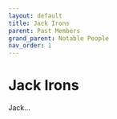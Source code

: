 ```yaml
---
layout: default
title: Jack Irons
parent: Past Members
grand_parent: Notable People
nav_order: 1
---
```


# Jack Irons

Jack...